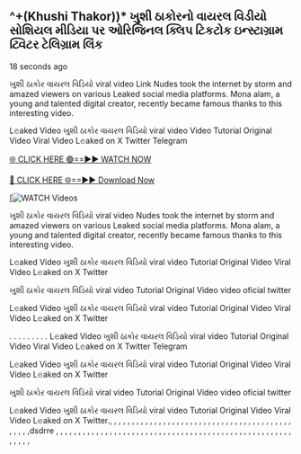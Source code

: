 ## ^+(Khushi Thakor))* ખુશી ઠાકોરનો વાયરલ વિડીયો સોશિયલ મીડિયા પર ઓરિજિનલ ક્લિપ ટિકટોક ઇન્સ્ટાગ્રામ ટ્વિટર ટેલિગ્રામ લિંક

18 seconds ago

ખુશી ઠાકોર વાયરલ વિડિયો viral video Link Nudes took the internet by storm and amazed viewers on various Leaked social media platforms. Mona alam, a young and talented digital creator, recently became famous thanks to this interesting video.

L𝚎aked Video ખુશી ઠાકોર વાયરલ વિડિયો viral video Video Tutorial Original Video Viral Video L𝚎aked on X Twitter Telegram


[🌐 CLICK HERE 🟢==►► WATCH NOW](https://cutt.ly/te57wshS)

[🔴 CLICK HERE 🌐==►► Download Now](https://cutt.ly/te57wshS)

[![WATCH Videos](https://cutt.ly/te57wshS)


ખુશી ઠાકોર વાયરલ વિડિયો viral video Nudes took the internet by storm and amazed viewers on various Leaked social media platforms. Mona alam, a young and talented digital creator, recently became famous thanks to this interesting video.

L𝚎aked Video ખુશી ઠાકોર વાયરલ વિડિયો viral video Tutorial Original Video Viral Video L𝚎aked on X Twitter

ખુશી ઠાકોર વાયરલ વિડિયો viral video Tutorial Original Video video oficial twitter

L𝚎aked Video ખુશી ઠાકોર વાયરલ વિડિયો viral video Tutorial Original Video Viral Video L𝚎aked on X Twitter

. . . . . . . . . L𝚎aked Video ખુશી ઠાકોર વાયરલ વિડિયો viral video Tutorial Original Video Viral Video L𝚎aked on X Twitter Telegram

L𝚎aked Video ખુશી ઠાકોર વાયરલ વિડિયો viral video Tutorial Original Video Viral Video L𝚎aked on X Twitter

ખુશી ઠાકોર વાયરલ વિડિયો viral video Tutorial Original Video video oficial twitter

L𝚎aked Video ખુશી ઠાકોર વાયરલ વિડિયો viral video Tutorial Original Video Viral Video L𝚎aked on X Twitter., , , , , , , , , , , , , , , , , , , , , , , , , , , , , , , , , , , , , , , ,
,
,
,
,
,
,dsdrre
,
,
,
,
,
,
,
,
,
,
,
,
,
,
,
,
,
,
,
,
,
,
,
,
,
,
,
,
,
,
,
,
,
,
,
,
,
,
,
,
,
,
,
,
,
,
,
,
,
,
,
,
,
,
,
,
,
,